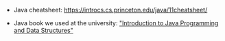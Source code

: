 - Java cheatsheet: https://introcs.cs.princeton.edu/java/11cheatsheet/ 

- Java book we used at the university: ["Introduction to Java Programming and Data Structures"](https://www.amazon.com/Introduction-Programming-Structures-Comprehensive-Version/dp/0136520235/ref=sr_1_1?dchild=1&keywords=introduction+java+programming&qid=1601814993&sr=8-1)
